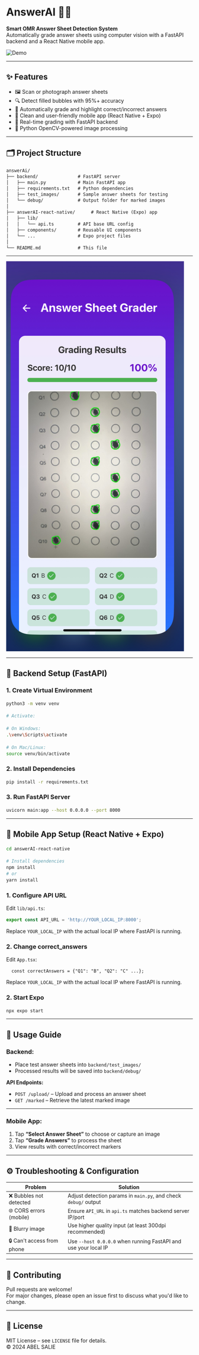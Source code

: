 # AnswerAI 📝✅

**Smart OMR Answer Sheet Detection System**  
Automatically grade answer sheets using computer vision with a FastAPI backend and a React Native mobile app.

![Demo](demo.gif) <!-- Replace with actual demo GIF or screenshot -->

---

## ✨ Features

- 🖼️ Scan or photograph answer sheets
- 🔍 Detect filled bubbles with 95%+ accuracy
- 🧠 Automatically grade and highlight correct/incorrect answers
- 📱 Clean and user-friendly mobile app (React Native + Expo)
- 🚀 Real-time grading with FastAPI backend
- 🐍 Python OpenCV-powered image processing

---

## 🗂️ Project Structure

```
answerAi/
├── backend/               # FastAPI server
│   ├── main.py            # Main FastAPI app
│   ├── requirements.txt   # Python dependencies
│   ├── test_images/       # Sample answer sheets for testing
│   └── debug/             # Output folder for marked images
│
├── answerAI-react-native/      # React Native (Expo) app
│   ├── lib/
│   │   └── api.ts         # API base URL config
│   ├── components/        # Reusable UI components
│   └── ...                # Expo project files
│
└── README.md              # This file
```

---
<a href="https://youtube.com/shorts/x7cvR746nHg?feature=shar">
  <img src="thumbnail.jpg" alt="Demo Video" width="480"/>
</a>


---

## 🐍 Backend Setup (FastAPI)

### 1. Create Virtual Environment

```bash
python3 -m venv venv

# Activate:

# On Windows:
.\venv\Scripts\activate

# On Mac/Linux:
source venv/bin/activate
```

### 2. Install Dependencies

```bash
pip install -r requirements.txt
```

### 3. Run FastAPI Server

```bash
uvicorn main:app --host 0.0.0.0 --port 8000
```

---

## 📱 Mobile App Setup (React Native + Expo)

```bash
cd answerAI-react-native

# Install dependencies
npm install
# or
yarn install
```

### 1. Configure API URL

Edit `lib/api.ts`:

```ts
export const API_URL = 'http://YOUR_LOCAL_IP:8000';
```

Replace `YOUR_LOCAL_IP` with the actual local IP where FastAPI is running.

### 2. Change correct_answers

Edit `App.tsx`:

```tsx
  const correctAnswers = {"Q1": "B", "Q2": "C" ...};
```

Replace `YOUR_LOCAL_IP` with the actual local IP where FastAPI is running.

### 2. Start Expo

```bash
npx expo start
```

---

## 🚀 Usage Guide

### Backend:

- Place test answer sheets into `backend/test_images/`
- Processed results will be saved into `backend/debug/`

**API Endpoints:**

- `POST /upload/` – Upload and process an answer sheet
- `GET /marked` – Retrieve the latest marked image

---

### Mobile App:

1. Tap **“Select Answer Sheet”** to choose or capture an image
2. Tap **“Grade Answers”** to process the sheet
3. View results with correct/incorrect markers

---

## ⚙️ Troubleshooting & Configuration

| Problem                   | Solution                                                        |
|---------------------------|-----------------------------------------------------------------|
| ❌ Bubbles not detected    | Adjust detection params in `main.py`, and check `debug/` output |
| 🌐 CORS errors (mobile)   | Ensure `API_URL` in `api.ts` matches backend server IP/port     |
| 📸 Blurry image           | Use higher quality input (at least 300dpi recommended)          |
| 🔒 Can't access from phone| Use `--host 0.0.0.0` when running FastAPI and use your local IP |

---

## 🤝 Contributing

Pull requests are welcome!  
For major changes, please open an issue first to discuss what you'd like to change.

---

## 📜 License

MIT License – see `LICENSE` file for details.  
© 2024 ABEL SALIE
